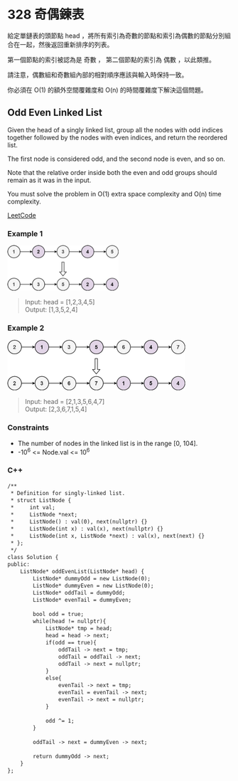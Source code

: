 # 328 奇偶鍊表

給定單鏈表的頭節點 head ，將所有索引為奇數的節點和索引為偶數的節點分別組合在一起，然後返回重新排序的列表。

第一個節點的索引被認為是 奇數 ， 第二個節點的索引為 偶數 ，以此類推。

請注意，偶數組和奇數組內部的相對順序應該與輸入時保持一致。

你必須在 O(1) 的額外空間覆雜度和 O(n) 的時間覆雜度下解決這個問題。

##  Odd Even Linked List

Given the head of a singly linked list, group all the nodes with odd indices together followed by the nodes with even indices, and return the reordered list.

The first node is considered odd, and the second node is even, and so on.

Note that the relative order inside both the even and odd groups should remain as it was in the input.

You must solve the problem in O(1) extra space complexity and O(n) time complexity.
 
[LeetCode](https://leetcode.cn/problems/odd-even-linked-list/)

### Example 1

<img src="img/328_1.jpg" width = "250"/>

> Input: head = [1,2,3,4,5]  
Output: [1,3,5,2,4]


### Example 2

<img src="img/328_2.jpg" width = "400"/>

> Input: head = [2,1,3,5,6,4,7]  
Output: [2,3,6,7,1,5,4]


### Constraints

* The number of nodes in the linked list is in the range [0, 104].
* -10<sup>6</sup> <= Node.val <= 10<sup>6</sup>


### C++ 

```
/**
 * Definition for singly-linked list.
 * struct ListNode {
 *     int val;
 *     ListNode *next;
 *     ListNode() : val(0), next(nullptr) {}
 *     ListNode(int x) : val(x), next(nullptr) {}
 *     ListNode(int x, ListNode *next) : val(x), next(next) {}
 * };
 */
class Solution {
public:
    ListNode* oddEvenList(ListNode* head) {
        ListNode* dummyOdd = new ListNode(0);
        ListNode* dummyEven = new ListNode(0);
        ListNode* oddTail = dummyOdd;
        ListNode* evenTail = dummyEven;

        bool odd = true;
        while(head != nullptr){
            ListNode* tmp = head;
            head = head -> next;
            if(odd == true){
                oddTail -> next = tmp;
                oddTail = oddTail -> next;
                oddTail -> next = nullptr;
            }
            else{
                evenTail -> next = tmp;
                evenTail = evenTail -> next;
                evenTail -> next = nullptr;
            }
            
            odd ^= 1;
        }

        oddTail -> next = dummyEven -> next;

        return dummyOdd -> next;
    }
};
```